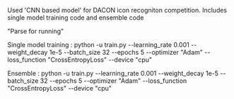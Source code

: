 Used 'CNN based model' for DACON icon recogniton competition. Includes single model training code and ensemble code

"Parse for running"

Single model training : python -u train.py --learning_rate 0.001 --weight_decay 1e-5 --batch_size 32 --epochs 5 --optimizer "Adam" --loss_function "CrossEntropyLoss" --device "cpu"

Ensemble : python -u train.py --learning_rate 0.001 --weight_decay 1e-5 --batch_size 32 --epochs 5 --optimizer "Adam" --loss_function "CrossEntropyLoss" --device "cpu"